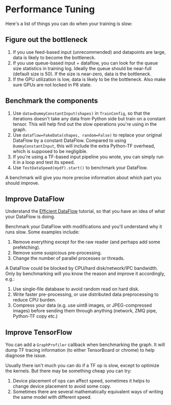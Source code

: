 
# Performance Tuning

Here's a list of things you can do when your training is slow:

## Figure out the bottleneck

1. If you use feed-based input (unrecommended) and datapoints are large, data is likely to become the
	 bottleneck.
2. If you use queue-based input + dataflow, you can look for the queue size statistics in
	 training log. Ideally the queue should be near-full (default size is 50).
 	 If the size is near-zero, data is the bottleneck.
3. If the GPU utilization is low, data is likely to be the bottleneck. Also make sure GPUs are not locked in P8 state.

## Benchmark the components
1. Use `data=DummyConstantInput(shapes)` in `TrainConfig`,
	so that the iterations doesn't take any data from Python side but train on a constant tensor.
	This will help find out the slow operations you're using in the graph.
2. Use `dataflow=FakeData(shapes, random=False)` to replace your original DataFlow by a constant DataFlow.
	Compared to using `DummyConstantInput`, this will include the extra Python-TF overhead, which is supposed to be negligible.
3. If you're using a TF-based input pipeline you wrote, you can simply run it in a loop and test its speed.
4. Use `TestDataSpeed(mydf).start()` to benchmark your DataFlow.

A benchmark will give you more precise information about which part you should improve.

## Improve DataFlow

Understand the [Efficient DataFlow](efficient-dataflow.html) tutorial,
so that you have an idea of what your DataFlow is doing.

Benchmark your DataFlow with modifications and you'll understand why it runs slow. Some examples
include:

1. Remove everything except for the raw reader (and perhaps add some prefetching).
2. Remove some suspicious pre-processing.
3. Change the number of parallel processes or threads.

A DataFlow could be blocked by CPU/hard disk/network/IPC bandwidth. Only by benchmarking will you
know the reason and improve it accordingly, e.g.:

1. Use single-file database to avoid random read on hard disk.
2. Write faster pre-processing, or use distributed data preprocessing to reduce CPU burden.
3. Compress your data (e.g. use uint8 images, or JPEG-compressed images) before sending them through
	 anything (network, ZMQ pipe, Python-TF copy etc.)

## Improve TensorFlow

You can add a `GraphProfiler` callback when benchmarking the graph. It will
dump TF tracing information (to either TensorBoard or chrome) to help diagnose the issue.

Usually there isn't much you can do if a TF op is slow, except to optimize the kernels.
But there may be something cheap you can try:
1. Device placement of ops can affect speed,
	 sometimes it helps to change device placement to avoid some copy.
2. Sometimes there are several mathematically equivalent ways of writing the same model
	 with different speed.
